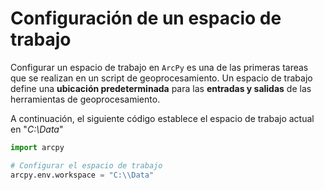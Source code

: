 # **Configuración de un espacio de trabajo**

Configurar un espacio de trabajo en `ArcPy` es una de las primeras tareas que se realizan en un script de geoprocesamiento. Un espacio de trabajo define una **ubicación predeterminada** para las **entradas y salidas** de las herramientas de geoprocesamiento.

A continuación, el siguiente código establece el espacio de trabajo actual en "_C:\Data_"

```python
import arcpy

# Configurar el espacio de trabajo
arcpy.env.workspace = "C:\\Data"
```
